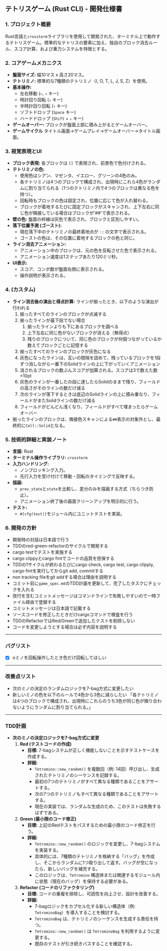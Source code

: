 ## テトリスゲーム (Rust CLI) - 開発仕様書

### 1. プロジェクト概要

Rust言語と`crossterm`ライブラリを使用して開発された、ターミナル上で動作するテトリスゲーム。標準的なテトリスの要素に加え、独自のブロック消去ルール、スコア計算、および重力システムを特徴とする。

### 2. コアゲームメカニクス

*   **盤面サイズ:** 幅10マス x 高さ20マス。
*   **テトリミノ:** 標準的な7種類のテトリミノ（I, O, T, L, J, S, Z）を使用。
*   **基本操作:**
    *   左右移動 (`←`, `→` キー)
    *   時計回り回転 (`↓` キー)
    *   半時計回り回転 (`↑` キー)
    *   ソフトドロップ (`Space` キー)
    *   ハードドロップ (`Shift` + `↓` キー)
*   **ゲームオーバー:** ブロックが盤面上部に積み上がるとゲームオーバー。
*   **ゲームサイクル** タイトル画面→ゲームプレイ→ゲームオーバー→タイトル画面。

### 3. 視覚表現とUI

*   **ブロック表現:** 各ブロックは `[]` で表現され、前景色で色付けされる。
*   **テトリミノの色:**
    *   使用色はシアン、マゼンタ、イエロー、グリーンの4色のみ。
    *   各テトリミノは4つのブロックで構成され、出現時にこれら4色がランダムに割り当てられる（1つのテトリミノ内で4つのブロックは異なる色を持つ）。
    *   回転時もブロックの色は固定され、位置に応じて色が入れ替わる。
    *   ブロックが着地するたびに固定ブロックがスキャンされ、上下左右に同じ色が隣接している場合はブロックが'##'で表示される。
*   **壁の色:** 盤面の枠線は灰色で表示され、ブロックと区別しやすい。
*   **落下位置予測 (ゴースト):**
    *   現在落下中のテトリミノの最終着地点が `::` の文字で表示される。
    *   ゴーストの色は、その位置に着地するブロックの色と同じ。
*   **ライン消去アニメーション:**
    *   アニメーション中のブロックは、元の色を反転させた色で表示される。
    *   アニメーション速度は1ステップあたり120ミリ秒。
*   **UI表示:**
    *   スコア、コンボ数が盤面右側に表示される。
    *   操作説明が表示される。

### 4.  (カスタム)

*   **ライン消去後の演出と得点計算:** ラインが揃ったとき、以下のような演出が行われる
    1. 揃ったすべてのラインのブロックが点滅する
    2. 揃ったラインが最下段でない場合
        1. 揃ったラインよりも下にあるブロックを調べる
        2. 上下左右に同じ色がないブロックが消える（無得点）
        3. 残りのブロックについて、同じ色のブロックが何個つながっているか数えてブロックごとに記憶する
    3. 揃ったすべてのラインのブロックが灰色になる
    4. 灰色になったラインは、互いの間隔を詰めて、残っているブロックを1段ずつ消しながら一番下のSolidラインの上に下がっていくアニメーション
    5. 消されるブロックの数ぶんスコアが加算される。スコアは3で数えた数×10pt
    6. 灰色のラインが一番したの段に達したらSolidのままで残り、フィールドの高さがそのラインの数だけ減る
    7. 次のラインが落下するときは底辺のSolidラインの上に積み重なり、フィールドがまたSolidラインの数だけ減る
    8. フィールドがどんどん浅くなり、フィールドがすべて埋まったらゲームオーバー
*   揃ったラインのブロックは、隣接色スキャンによる`##`表示の対象外とし、最終的に`Cell::Solid`となる。

### 5. 技術的詳細と実装ノート

*   **言語:** Rust
*   **ターミナル操作ライブラリ:** `crossterm`
*   **入力ハンドリング:**
    *   ノンブロッキング入力。
    *   先行入力を受け付けて移動・回転のタイミングで反映する。
*   **描画:**
    *   `prev_state`と`state`を比較し、差分のみを描画する方式（ちらつき防止）。
    *   アニメーション終了後の画面クリーンアップを明示的に行う。
*   **テスト:**
    *   `#[cfg(test)]`モジュール内にユニットテストを実装。

### 6. 開発の方針

*    開発時の対話は日本語で行う
*    TDDのred-green-refactorのサイクルで開発する
*    cargo testでテストを実施する
*    cargo clippyとcargo fmtでコードの品質を担保する
*    TDDの1サイクルが終わるたびにcargo check, cargo test, cargo clipply, cargo fmtを実行してからgit add, commitする
*    non tracking fileをgit addする場合は理由を説明する
*    コミット前に`game_spec.md`のTDD計画を更新して、完了したタスクにチェックを入れる
*    改行を含むコミットメッセージはコマンドラインで失敗しやすいので一時ファイル経由で登録する
*    コミットメッセージは日本語で記載する
*    ソースコードを修正したときだけcargoコマンドで検査を行う
*    TDDのRefactorではRed/Greenで追加したテストを削除しない
*    コードを変更しようとする場合は必ず内容を説明する

---

### バグリスト

*   [x] oミノを回転操作したとき色だけ回転してほしい

---

### 改善点リスト

*    次のミノの決定のランダムロジックを7-bag方式に変更したい
*    新しいミノの色を以下のルールで4色から3色に減らしたい
        「各テトリミノは4つのブロックで構成され、出現時にこれらのうち3色が同じ色が隣り合わないようにランダムに割り当てられる。」

---

### TDD計画

*   **次のミノの決定ロジックを7-bag方式に変更**
    1.  **Red (テストコードの作成)**
        *   **目標:** 7-bagシステムが正しく機能しないことを示すテストケースを作成する。
        *   **詳細:**
            *   `Tetromino::new_random()` を複数回（例: 14回）呼び出し、生成されたテトリミノのシーケンスを記録する。
            *   最初の7つのテトリミノがすべて異なる種類であることをアサートする。
            *   次の7つのテトリミノもすべて異なる種類であることをアサートする。
            *   現在の実装では、ランダムな生成のため、このテストは失敗するはずである。
    2.  **Green (最小限のコード修正)**
        *   **目標:** 上記のRedテストをパスするための最小限のコード修正を行う。
        *   **詳細:**
            *   `Tetromino::new_random()` のロジックを変更し、7-bagシステムを実装する。
            *   具体的には、7種類のテトリミノを格納する「バッグ」を作成し、そこからランダムに1つ取り出して返す。バッグが空になったら、新しいバッグを補充する。
            *   このロジックは、`Tetromino` 構造体または関連するモジュール内に状態（現在のバッグ）を保持する必要がある。
    3.  **Refactor (コードのリファクタリング)**
        *   **目標:** コードの重複を排除し、可読性を向上させ、設計を改善する。
        *   **詳細:**
            *   7-bagロジックをカプセル化する新しい構造体（例: `TetrominoBag`）を導入することを検討する。
            *   `TetrominoBag` は、テトリミノのシーケンスを生成する責任を持つ。
            *   `Tetromino::new_random()` は `TetrominoBag` を利用するように変更する。
            *   既存のテストが引き続きパスすることを確認する。
